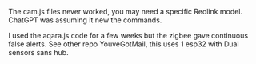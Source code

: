 The cam.js files never worked, you may need a specific Reolink model.
ChatGPT was assuming it new the commands.

I used the aqara.js code for a few weeks but the zigbee gave continuous false alerts.
See other repo YouveGotMail, this uses 1 esp32 with Dual sensors sans hub.

